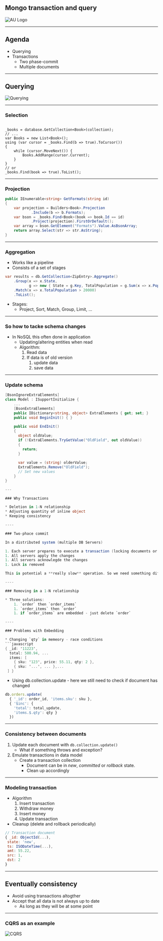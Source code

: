 <!-- .slide: data-background="#003d73" -->
## Mongo transaction and query

![AU Logo](./../img/aulogo_uk_var2_white.png "AU Logo") <!-- .element style="width: 200px; position: fixed; bottom: 50px; left: 50px" -->

----

## Agenda

* Querying
* Transactions
    * Two phase-commit
    * Multiple documents

---

## Querying

![Querying](./img/querying.png "")

----

### Selection


```csharp[4-10|12]

_books = database.GetCollection<Book>(collection);
// ...
var Books = new List<Book>();
using (var cursor = _books.Find(b => true).ToCursor())
{
    while (cursor.MoveNext()) {
        Books.AddRange(cursor.Current);
    }
}
// or
_books.Find(book => true).ToList();
```

----

### Projection

```csharp [3-4|5-6|7]
public IEnumerable<string> GetFormats(string id)
{
    var projection = Builders<Book>.Projection
            .Include(b => b.Formats);
    var bson = _books.Find<Book>(book => book.Id == id)
            .Project(projection).FirstOrDefault();
    var array = bson.GetElement("Formats").Value.AsBsonArray;
    return array.Select(str => str.AsString);
}
```

----

### Aggregation

* Works like a pipeline
* Consists of a set of stages
```csharp
var results = db.GetCollection<ZipEntry>.Aggregate()
    .Group(x => x.State,
           g => new { State = g.Key, TotalPopulation = g.Sum(x => x.Population) } )
    .Match(x => x.TotalPopulation > 20000)
    .ToList();
```
* Stages:
    * Project, Sort, Match, Group, Limit, ...

----


### So how to tacke schema changes

* In NoSQL this often done in application
    * Updating/altering entities when read
    * Algorithm:
        1. Read data
        2. If data is of old version
            1. update data
            2. save data

----

### Update schema


```csharp [1|4-5|6-8|10-18]
[BsonIgnoreExtraElements]
class Model : ISupportInitialize {
    ...
    [BsonExtraElements]
    public IDictionary<string, object> ExtraElements { get; set; }
    public void BeginInit() { }
    
    public void EndInit()
    {
      object oldValue;
      if (!ExtraElements.TryGetValue("OldField", out oldValue))
      {
        return;
      }
    
      var value = (string) olderValue;
      ExtraElements.Remove("OldField");
      // Set new values
    }
}

---

### Why Transactions

* Deletion in 1-N relationship
* Adjusting quantity of inline object
* Keeping consistency

----

### Two-phace commit

In a distributed system (multiple DB Servers)

1. Each server prepares to execute a transaction (locking documents or collections)
1. All servers apply the changes
1. All servers acknowlegde the changes
1. Lock is removed

This is potential a **really slow** operation. So we need something different

----

### Removing in a 1-N relationship

* Three solutions:
    1. `order` then `order_items`
    1. `order_items` then `order`
    1. if `order_items` are embedded - just delete `order`

----

### Problems with Embedding

* Changing `qty` in memeory - race conditions
```javascript
{ _id: '11223',
  total: 500.94, ...
  items: [
    { sku: '123', price: 55.11, qty: 2 },
    { sku: '...', ... },...
 ] }
```
* Using db.collection.update - here we still need to check if document has changed
```javascript
db.orders.update(
  { '_id': order_id, 'items.sku': sku },
  { '$inc': {
    'total': total_update,
    'items.$.qty': qty }
  })
```

----

### Consistency between documents

1. Update each document with `db.collection.update()`
    * What if something throws and exception?
1. Emulate transactions in data model
    * Create a transaction collection
        * Document can be in *new*, *committed* or *rollback* state.
        * Clean up accordingly

----

### Modeling transaction

* Algorithm
    1. Insert transaction
    1. Withdraw money
    1. Insert money
    1. Update transaction
* Cleanup (delete and rollback periodically)
```javascript
// Transaction document
{ _id: ObjectId(...),
 state: 'new',
 ts: ISODateTime(...),
 amt: 55.22,
 src: 1,
 dst: 2
}
```

----

## Eventually consistency

* Avoid using transactions altogther
* Accept that all data is not always up to date
    * As long as they will be at some point


----

### CQRS as an example

![CQRS](./img/sync_write_read.jpeg " source: https://awesomeopensource.com/project/fals/cqrs-clean-eventual-consistency?categoryPage=2")

